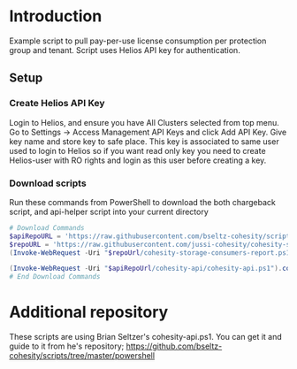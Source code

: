 # Introduction

Example script to pull pay-per-use license consumption per protection group and tenant. Script uses Helios API key for authentication.

## Setup

### Create Helios API Key

Login to Helios, and ensure you have All Clusters selected from top menu. Go to Settings -> Access Management API Keys and click Add API Key. Give key name and store key to safe place. This key is associated to same user used to login to Helios so if you want read only key you need to create Helios-user with RO rights and login as this user before creating a key.

### Download scripts

Run these commands from PowerShell to download the both chargeback script, and api-helper script into your current directory

```powershell
# Download Commands
$apiRepoURL = 'https://raw.githubusercontent.com/bseltz-cohesity/scripts/master/powershell'
$repoURL = 'https://raw.githubusercontent.com/jussi-cohesity/cohesity-scripts/master/reporting'
(Invoke-WebRequest -Uri "$repoUrl/cohesity-storage-consumers-report.ps1").content | Out-File "cohesity-storage-consumers-report.ps1"; (Get-Content "cohesity-storage-consumers-report.ps1") | Set-Content "cohesity-storage-consumers-report.ps1"

(Invoke-WebRequest -Uri "$apiRepoUrl/cohesity-api/cohesity-api.ps1").content | Out-File cohesity-api.ps1; (Get-Content cohesity-api.ps1) | Set-Content cohesity-api.ps1
# End Download Commands
```

# Additional repository

These scripts are using Brian Seltzer's cohesity-api.ps1. You can get it and guide to it from he's repository; https://github.com/bseltz-cohesity/scripts/tree/master/powershell
